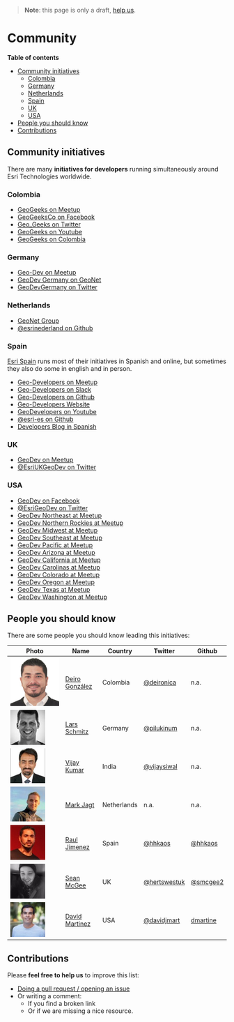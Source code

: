 > **Note**: this page is only a draft, [help us](#contributions).

# Community
<!-- START doctoc generated TOC please keep comment here to allow auto update -->
<!-- DON'T EDIT THIS SECTION, INSTEAD RE-RUN doctoc TO UPDATE -->
**Table of contents**

- [Community initiatives](#community-initiatives)
  - [Colombia](#colombia)
  - [Germany](#germany)
  - [Netherlands](#netherlands)
  - [Spain](#spain)
  - [UK](#uk)
  - [USA](#usa)
- [People you should know](#people-you-should-know)
- [Contributions](#contributions)

<!-- END doctoc generated TOC please keep comment here to allow auto update -->

## Community initiatives
There are many **initiatives for developers** running simultaneously around Esri Technologies worldwide.

### Colombia
* [GeoGeeks on Meetup](https://www.meetup.com/geogeeks/)
* [GeoGeeksCo on Facebook](https://www.facebook.com/geogeeksco/)
* [Geo_Geeks on Twitter](http://twitter.com/geo_geeks/)
* [GeoGeeks on Youtube](https://www.youtube.com/channel/UCuGsuNbUykWZ6lsb85PeW0A)
* [GeoGeeks on Colombia](https://github.com/GeoGeeks)

### Germany
* [Geo-Dev on Meetup](https://www.meetup.com/GeoDev-Germany/)
* [GeoDev Germany on GeoNet](https://geonet.esri.com/groups/geodev-germany/activity)
* [GeoDevGermany on Twitter](https://twitter.com/GeoDevGermany/)

### Netherlands
* [GeoNet Group](https://geonet.esri.com/groups/geodev-netherlands)
* [@esrinederland on Github](http://esrinederland.github.io/)

### Spain
[Esri Spain](http://www.esri.es/) runs most of their initiatives in Spanish and online, but sometimes they also do some in english and in person.

* [Geo-Developers on Meetup](https://www.meetup.com/Geo-Developers)
* [Geo-Developers on Slack](https://docs.google.com/forms/d/e/1FAIpQLSd18XdM62wakhQCf1yZHbvFWLr2ztM-WN1PNDdI9Hr-hx2ElQ/viewform)
* [Geo-Developers on Github](https://github.com/geo-developers)
* [Geo-Developers Website](geodevelopers.org)
* [GeoDevelopers on Youtube](https://www.youtube.com/GeoDevelopers)
* [@esri-es on Github](https://github.com/esri-es)
* [Developers Blog in Spanish](http://desarrolladores.esri.es)

### UK
* [GeoDev on Meetup](https://www.meetup.com/geodev/)
* [@EsriUKGeoDev on Twitter](https://twitter.com/EsriUKGeoDev/)

### USA
* [GeoDev on Facebook](https://www.facebook.com/EsriGeoDev)
* [@EsriGeoDev on Twitter](https://twitter.com/EsriGeoDev)
* [GeoDev Northeast at Meetup](https://www.meetup.com/DevMeetUpNortheast/)
* [GeoDev Northern Rockies at Meetup](https://www.meetup.com/devmeetupnorthernrockies/)
* [GeoDev Midwest at Meetup](https://www.meetup.com/DevMeetUpMidwest/)
* [GeoDev Southeast at Meetup](https://www.meetup.com/DevMeetUpSoutheast/)
* [GeoDev Pacific at Meetup](https://www.meetup.com/DevMeetUpPacific/)
* [GeoDev Arizona at Meetup](https://www.meetup.com/DevMeetUpArizona/)
* [GeoDev California at Meetup](https://www.meetup.com/DevMeetUpCalifornia/)
* [GeoDev Carolinas at Meetup](https://www.meetup.com/DevMeetupCarolinas/)
* [GeoDev Colorado at Meetup](https://www.meetup.com/devmeetupcolorado/)
* [GeoDev Oregon at Meetup](https://www.meetup.com/DevMeetUpOregon/)
* [GeoDev Texas at Meetup](https://www.meetup.com/DevMeetUpTexas/)
* [GeoDev Washington at Meetup](https://www.meetup.com/DevMeetUpWashington/)

## People you should know

There are some people you should know leading this initiatives:

|Photo|Name|Country|Twitter|Github|
|---|---|---|---|---|
|![Deiro González](./img/deiro-gonzalez.jpg)|[ Deiro González](https://www.linkedin.com/in/deironica/)|Colombia|[@deironica](https://twitter.com/deironica)| n.a.
|![Lars](./img/lars_schmitz.jpg)|[Lars Schmitz](https://www.linkedin.com/in/larsschmitz/)|Germany|[@pilukinum](https://twitter.com/pilukinum)|n.a.
|![Vijay](./img/vijay_kumar.jpg)|[Vijay Kumar](https://www.linkedin.com/in/vijaykumar1/?locale=en_US)|India|[@vijaysiwal](https://twitter.com/vijaysiwal)|n.a.
|![Mark](./img/mark_jagt.jpg)|[Mark Jagt](https://www.linkedin.com/in/markjagt)|Netherlands|n.a.|n.a.
|![Raul](./img/raul_jimenez.jpg)|[Raul Jimenez](https://es.linkedin.com/in/jimenezortegaraul)|Spain|[@hhkaos](https://www.twitter.com/hhkaos)|[@hhkaos](https://www.github.com/hhkaos)
|![Sean](./img/sean_mcgee.jpg)|[Sean McGee](https://www.linkedin.com/in/hertswestuk/)|UK|[@hertswestuk](https://twitter.com/hertswestuk)|[@smcgee2](https://github.com/smcgee2)
|![David](./img/david_martinez.jpg)|[David Martinez](https://www.linkedin.com/in/david-martinez-7682392/)|USA|[@davidjmart](https://twitter.com/davidjmart)|[dmartine](https://github.com/dmartine)

<!--|![Jose](./img/jose_medina.png)|[Jose Medina](http://linkedin.com/in/josemedinab)|Argentina|[@josemanuel_mb](https://twitter.com/josemanuel_mb)|n.a.-->

## Contributions
Please **feel free to help us** to improve this list:

* [Doing a pull request / opening an issue](https://github.com/hhkaos/awesome-arcgis#contributions)
* Or writing a comment:
  * If you find a broken link
  * Or if we are missing a nice resource.
